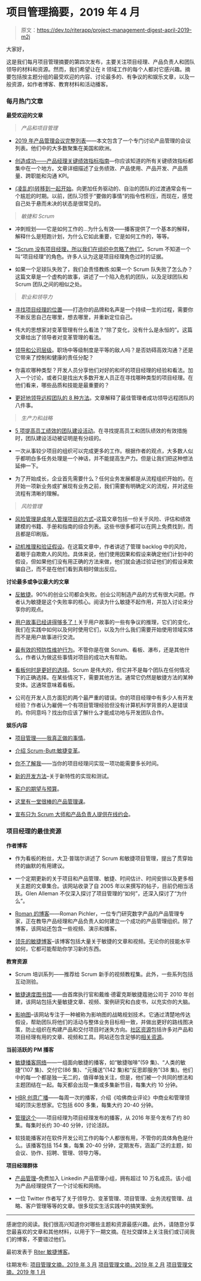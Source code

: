 # 项目管理摘要，2019 年 4 月

> 原文：<https://dev.to/riterapp/project-management-digest-april-2019-m2j>

大家好，

这是我们每月项目管理摘要的第四次发布，主要关注项目经理、产品负责人和团队领导的材料和资源。然而，我们希望让在 it 领域工作的每个人都对它感兴趣。摘要包括按主题分组的最受欢迎的内容、讨论最多的、有争议的和娱乐文章，以及一般资源，如作者博客、教育材料和活动播客。

### 每月热门文章

**最受欢迎的文章**

> *产品和项目管理*

*   [2019 年产品管理会议完整列表](https://hackernoon.com/the-comprehensive-list-of-product-management-conferences-ead802b4b9b2)——本文包含了一个专门讨论产品管理的会议列表。他们中的大多数聚集在美国和欧洲。

*   [创造成功——产品经理关键绩效指标指南](https://www.toptal.com/product-managers/product-management/creating-success-a-guide-to-product-manager-kpis)—你应该知道的所有关键绩效指标都集中在一个地方。文章详细描述了业务绩效、产品使用、产品开发、产品质量、跨职能和沟通 KPI。

*   [(凌乱的)转移到一起开始](https://blog.prototypr.io/the-messy-shift-to-starting-together-61088323b896)。向更加任务驱动的、自治的团队的过渡通常会有一个尴尬的时期。以前，团队习惯于“要做的事情”的指令性积压，而现在，感觉自己处于悬而未决的状态是很常见的。

> *敏捷和 Scrum*

*   冲刺规划——它是如何工作的...为什么有效——播客提供了一个基本的解释，解释什么是短跑计划，为什么它如此重要，它是如何工作的，等等。

*   [“Scrum 没有项目经理，所以我们在组织中忽略了他们”](https://medium.com/serious-scrum/scrum-doesnt-have-project-managers-so-we-ignore-them-in-our-organisation-3f63d3744472)。Scrum 不知道一个叫“项目经理”的角色。许多人认为这是项目经理角色过时的证据。

*   如果一个足球队失败了，我们会责怪教练:如果一个 Scrum 队失败了怎么办？这篇文章是一个虚构的故事，讲述了一个陷入危机的团队，以及足球团队和 Scrum 团队之间的相似之处。

> *职业和领导力*

*   [寻找项目经理的位置](https://www.projectmanagement.com/articles/538332/Finding-Your-Niche-as-a-Project-Manager)——打造你的品牌和名声是一个持续一生的过程，需要你不断反思自己在哪里，想去哪里，并重新定位自己。

*   伟大的思想家对变革管理有什么看法？“除了变化，没有什么是永恒的”。这篇文章给出了领导者对变革管理的看法。

*   [领导和公司层级](https://dev.to/jamesmh/leadership-and-company-hierarchy-2fbm)。职场中等级制度是平等的敌人吗？是否妨碍高效沟通？还是它带来了控制和健康的责任分配？

*   你喜欢哪种类型？开发人员分享他们对好的和坏的项目经理的经验和看法。加入一个讨论，或者只是找出大多数开发人员正在寻找哪种类型的项目经理。在他们看来，哪些品质和技能是最重要的？

*   [更好地领导远程团队的 8 种方法](https://www.projectmanagement.com/articles/542935/8-Ways-to-Better-Lead-Remote-Teams)。文章解释了最佳管理者成功领导远程团队的八件事。

> *生产力和战略*

*   [5 项提高员工绩效的团队建设活动](https://www.projecttimes.com/articles/5-team-building-activities-to-enhance-employee-performance.html)。在寻找提高员工和团队绩效的有效措施时，团队建设活动被证明是有分歧的。

*   一次从事较少项目的组织可以完成更多的工作。根据作者的观点，大多数人似乎都明白多任务处理是一个神话，并不能提高生产力。但是让我们把这种想法延伸一下。

*   为了开始成长，企业首先需要什么？任何业务发展都是从流程组织开始的。在开始一项新业务或扩展现有业务之前，我们需要有明确定义的流程，并对这些流程有清晰的理解。

> *风险管理*

*   [风险管理是成年人管理项目的方式](https://herdingcats.typepad.com/my_weblog/2019/04/risk-management-is-how-adults-manage-projects.html)–这篇文章包括一份关于风险、评估和绩效建模的书籍、手册和指南的综合列表。这些书很多都可以在网上免费找到，而且都是印刷版。

*   [动机推理和验证假设](http://tynerblain.com/blog/2019/04/08/motivated-reasoning/)。在这篇文章中，作者讲述了管理 backlog 中的风险，着眼于自欺欺人的风险。具体来说，他们使用因果和假设来确定他们计划中的假设，但如果他们没有用正确的方法来做，他们就会通过验证他们的假设来欺骗自己，而不是在他们看到真相时做出反应。

**讨论最多或争议最大的文章**

*   [反敏捷](https://uxplanet.org/anti-agile-e823b4b8ef3b)。90%的创业公司都会失败。创业公司制造产品的方式有很大问题。作者认为敏捷是这个失败率的核心。阅读为什么敏捷不起作用，并加入讨论来分享你的观点。

*   [用户故事已经讲得够多了！](https://dev.to/redfred7/enough-with-the-user-stories-already-2a8a)关于用户故事的一些有争议的推理，它们的变化，我们在实践中如何以及何时使用它们，以及为什么我们需要开始使用领域实体而不是用户故事进行交流。

*   [最有效的预防性维护行为](https://www.reddit.com/r/projectmanagement/comments/bh094a/the_most_effective_pm_behaviors/)。不管你是在做 Scrum、看板、瀑布，还是其他什么，作者认为做这些事情对项目的成功大有帮助。

*   [看板何时是更好的选择](https://www.mountaingoatsoftware.com/blog/when-kanban-is-the-better-choice)。Scrum 是伟大的，但它并不是每个团队在任何情况下的正确选择。在某些情况下，需要其他方法。通常它仍然是敏捷方法的某种变体。这通常意味着看板。

*   公司在开发人员方面犯的两个最严重的错误。你的项目经理中有多少人有开发经验？作者认为雇佣一个有项目管理经验但没有计算机科学背景的人是错误的。你同意吗？找出你应该了解什么才能成功地与开发团队合作。

**娱乐内容**

*   [项目管理——我真正做的事情](https://www.reddit.com/r/projectmanagement/comments/belfnm/here_i_fixed_it/)。

*   [介绍 Scrum-Butt:敏捷变革](https://www.reddit.com/r/agile/comments/bdrd3a/humour_introducing_scrumbutt_the_agile_shiteration/)。

*   [你不了解我](https://www.reddit.com/r/ProgrammerHumor/comments/bhcf3l/you_dont_know_me/)——当你的项目经理问实现一项功能需要多长时间。

*   [新的开发方法](https://www.reddit.com/r/ProgrammerHumor/comments/bcccwg/new_development_methodology/)–关于新特性的实现和测试。

*   [客户的期望与预算](https://www.reddit.com/r/projectmanagement/comments/bdogqp/how_many_of_you_can_relate_to_this/)。

*   [这里有一堂很棒的产品管理课](https://www.reddit.com/r/ProductManagement/comments/bf87m6/there_is_a_great_product_mgmt_lesson_in_here/)。

*   [宣布只为 Scrum 大师和产品负责人提供在线约会](https://www.mountaingoatsoftware.com/blog/announcing-online-dating-just-for-scrum-masters-and-product-owners)。

### 项目经理的最佳资源

**作者博客**

*   作为看板的粉丝，大卫·普瑞尔讲述了 Scrum 和敏捷项目管理，提出了贯穿始终的幽默的有用建议。

*   一个定期更新的关于项目和产品管理、敏捷、时间估计、时间安排以及更多相关主题的文章集合。该网站收录了自 2005 年以来撰写的帖子，目前仍相当活跃。Glen Alleman 不仅深入探讨了项目管理的“如何”，还深入探讨了“为什么”。

*   [Roman 的博客](https://www.romanpichler.com/blog/)——Roman Pichler，一位专门研究数字产品的产品管理专家，正在教导产品经理和产品负责人如何建立一个成功的产品管理组织。除了博客，该网站还包含一些视频、演示和播客。

*   [领先的敏捷博客](https://www.leadingagile.com/blog/)–该博客包括大量关于敏捷的文章和视频。无论你的技能水平如何，它都可能帮助你学习新的东西。

**教育资源**

*   Scrum 培训系列——推荐给 Scrum 新手的视频教程集。此外，一些系列包括互动测验。

*   [敏捷速度图书馆](https://agilevelocity.com/library/)——由首席执行官和戴维·德霍克斯敏捷蔻驰公司于 2010 年创建，该网站包括大量敏捷文章、视频、案例研究和白皮书，以充实你的大脑。

*   [影响图](https://www.impactmapping.org/index.html)–该网站专注于一种被称为影响图的战略规划技术。它通过清楚地传达假设，帮助团队将他们的活动与整体业务目标相一致，并做出更好的路线图决策，防止组织在构建产品和交付项目时迷失方向。[社区资源](https://www.impactmapping.org/community.html)包括许多对产品和项目经理有用的文章、视频和工具。网站还包含足够的[相关资源](https://www.impactmapping.org/related.html)。

**当前活跃的 PM 播客**

*   [敏捷播客网络](https://agilepodcastnetwork.com/)——一组面向敏捷的播客，如“敏捷咖啡”(59 集)、“人类的敏捷”(107 集)、交付它(86 集)、“元播送”(142 集)和“反思即服务”(38 集)。他们中的每一个都是独一无二的，值得单独关注，但是，他们被一个共同的想法和主题团结在一起。每天都会出现一集或多集新节目，每集大约 10 分钟。

*   [HBR 创意广播](https://podcasts.apple.com/us/podcast/hbr-ideacast/id152022135?mt=2)——每周一次的播客，介绍《哈佛商业评论》中商业和管理领域的顶尖思想家。它包括 600 多集，每集大约 20-40 分钟。

*   [管理这个](https://www.velociteach.com/category/podcast/)——项目经理为项目经理发布的播客，从 2016 年至今发布了约 80 集。每集时长约 30-40 分钟，讨论活跃。

*   软技能播客对在软件开发公司工作的每个人都很有用，不管你的具体角色是什么。该播客包括 154 集，每集 20-40 分钟，定期发布，涵盖广泛的主题，如会议、协作、招聘、管理、领导力等。

**项目经理群体**

*   [产品管理](https://www.linkedin.com/groups/42629/profile)–免费加入 Linkedin 产品管理小组，拥有超过 10 万名成员。该小组为产品经理提供了一个讨论板和网络。

*   一位 Twitter 作者写了关于领导力、变革管理、项目管理、业务流程管理、战略、客户管理等等的文章。很多现实生活实践中的搞笑案例。

* * *

感谢您的阅读。我们很高兴知道你对哪些主题和资源最感兴趣。此外，请随意分享您最喜欢的文章和其他材料，以用于下一期文摘。在社交媒体上关注我们或订阅我们的博客，不要错过他们。

最初发表于 [Riter 敏捷博客](https://riter.co/blog/project-management-digest--april-2019)。

往期发布:
[项目管理文摘，2019 年 3 月](https://riter.co/blog/project-management-digest--march-2019)
[项目管理文摘，2019 年 2 月](https://riter.co/blog/project-management-digest--february-2019)
[项目管理文摘，2019 年 1 月](https://riter.co/blog/project-management-digest--january-2019)